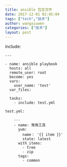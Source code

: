 ```yaml
---
title: ansible 包含文件
date: 2017-12-01 02:45:04
tags: ["tech","技术"]
author: wangxiuwen
categories: ["技术"]
layout: post
---
```


include:

	---

	- name: ansible playbook
	  hosts: all
	  remote_user: root
	  become: yes
	  vars:
		user_name: 'test'
	  var_files:
	  
	  tasks:
		- include: test.yml
		
	test.yml:
	
		---
		- name: 常用工具
		  yum:
			name： '{{ item }}'
			state: latest
		  with_items:
			- tree
			- zip
		  tags:
			- common